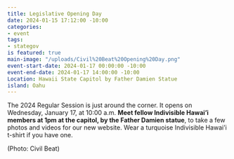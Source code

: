```yaml
---
title: Legislative Opening Day
date: 2024-01-15 17:12:00 -10:00
categories:
- event
tags:
- stategov
is featured: true
main-image: "/uploads/Civil%20Beat%20Opening%20Day.png"
event-start-date: 2024-01-17 00:00:00 -10:00
event-end-date: 2024-01-17 14:00:00 -10:00
Location: Hawaii State Capitol by Father Damien Statue
island: Oahu
---
```


The 2024 Regular Session is just around the corner. It opens on Wednesday, January 17, at 10:00 a.m. **Meet fellow Indivisible Hawai’i members at 1pm at the capitol, by the Father Damien statue**, to take a few photos and videos for our new website. Wear a turquoise Indivisible Hawai’i t-shirt if you have one.

(Photo: Civil Beat)